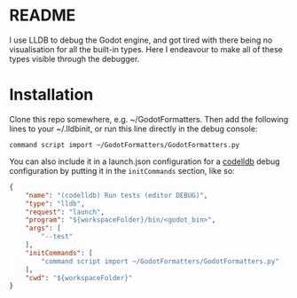 # README #

I use LLDB to debug the Godot engine, and got tired with there being no visualisation for all the built-in types. Here I endeavour to make all of these types visible through the debugger.

# Installation #

Clone this repo somewhere, e.g. ~/GodotFormatters. Then add the following lines to your ~/.lldbinit, or run this line directly in the debug console:

```
command script import ~/GodotFormatters/GodotFormatters.py
```

You can also include it in a launch.json configuration for a [codelldb](https://marketplace.visualstudio.com/items?itemName=vadimcn.vscode-lldb) debug configuration by putting it in the `initCommands` section, like so:

```json
{
    "name": "(codelldb) Run tests (editor DEBUG)",
    "type": "lldb",
    "request": "launch",
    "program": "${workspaceFolder}/bin/<godot_bin>",
    "args": [
        "--test"
    ],
    "initCommands": [
        "command script import ~/GodotFormatters/GodotFormatters.py"
    ],
    "cwd": "${workspaceFolder}"
}
```